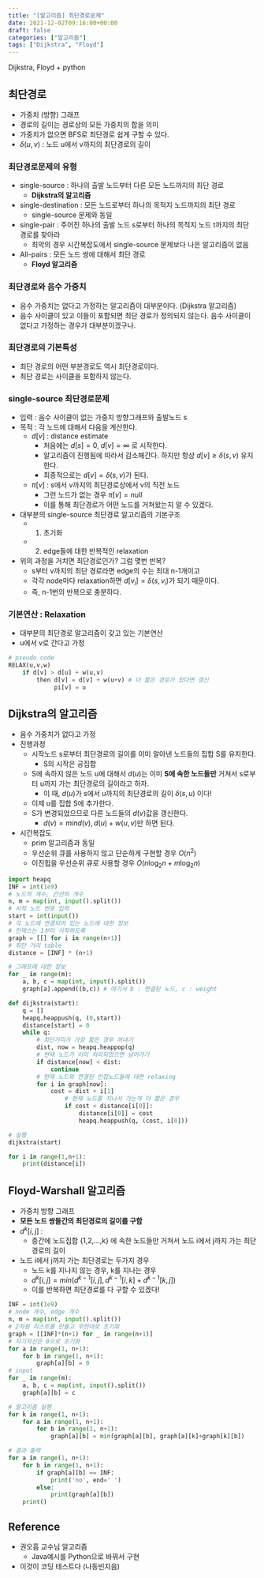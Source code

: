 ```yaml
---
title: "[알고리즘] 최단경로문제"
date: 2021-12-02T09:16:00+00:00
draft: false
categories: ["알고리즘"]
tags: ["Dijkstra", "Floyd"]
---
```


Dijkstra, Floyd + python

<!--more-->

## 최단경로
- 가중치 (방향) 그래프
- 경로의 길이는 경로상의 모든 가중치의 합을 의미
- 가중치가 없으면 BFS로 최단경로 쉽게 구할 수 있다.
- $\delta(u,v)$ : 노드 u에서 v까지의 최단경로의 길이

### 최단경로문제의 유형
- single-source : 하나의 출발 노드부터 다른 모든 노드까지의 최단 경로
  - **Dijkstra의 알고리즘**
- single-destination : 모든 노드로부터 하나의 목적지 노드까지의 최단 경로
  - single-source 문제와 동일
- single-pair : 주어진 하나의 출발 노드 s로부터 하나의 목적지 노드 t까지의 최단 경로를 찾아라
  - 최악의 경우 시간복잡도에서 single-source 문제보다 나은 알고리즘이 없음
- All-pairs : 모든 노드 쌍에 대해서 최단 경로
  - **Floyd 알고리즘**

### 최단경로와 음수 가중치
- 음수 가중치는 없다고 가정하는 알고리즘이 대부분이다. (Dijkstra 알고리즘)
- 음수 사이클이 있고 이들이 포함되면 최단 경로가 정의되지 않는다. 음수 사이클이 없다고 가정하는 경우가 대부분이겠구나.

### 최단경로의 기본특성
- 최단 경로의 어떤 부분경로도 역시 최단경로이다.
- 최단 경로는 사이클을 포함하지 않는다.

### single-source 최단경로문제
- 입력 : 음수 사이클이 없는 가중치 방향그래프와 출발노드 s
- 목적 : 각 노드에 대해서 다음을 계산한다.
  - $d[v]$ : distance estimate
    - 처음에는 $d[s]=0,\;d[v]=\infty$ 로 시작한다.
    - 알고리즘이 진행됨에 따라서 감소해간다. 하지만 항상 $d[v] \ge \delta(s,v)$ 유지한다.
    - 최종적으로는 $d[v]=\delta(s,v)$가 된다.
  - $\pi [v]$ : s에서 v까지의 최단경로상에서 v의 직전 노드
    - 그런 노드가 없는 경우 $\pi [v] = null$
    - 이를 통해 최단경로가 어떤 노드를 거쳐왔는지 알 수 있겠다.
- 대부분의 single-source 최단경로 알고리즘의 기본구조
  - 1. 초기화
  - 2. edge들에 대한 반복적인 relaxation
- 위의 과정을 거치면 최단경로인가? 그럼 몆번 반복?
  - s부터 v까지의 최단 경로라면 edge의 수는 최대 n-1개이고
  - 각각 node마다 relaxation하면 $d[v_i]=\delta(s,v_i)$가 되기 때문이다.
  - 즉, n-1번의 반복으로 충분하다.

### 기본연산 : Relaxation
- 대부분의 최단경로 알고리즘이 갖고 있는 기본연산
- u에서 v로 간다고 가정
```python
# pseudo code
RELAX(u,v,w)
    if d[v] > d[u] + w(u,v)
        then d[v] = d[v] + w(u+v) # 더 짧은 경로가 있다면 갱신
             pi[v] = u
```

## Dijkstra의 알고리즘
- 음수 가중치가 없다고 가정
- 진행과정
  - 시작노드 s로부터 최단경로의 길이를 이미 알아낸 노드들의 집합 S를 유지한다.
    - S의 시작은 공집합
  - S에 속하지 않은 노드 u에 대해서 $d(u)$는 이미 **S에 속한 노드들만** 거쳐서 s로부터 u까지 가는 최단경로의 길이라고 하자.
    - 이 때, $d(u)$가 s에서 u까지의 최단경로의 길이 $\delta (s,u)$ 이다!
  - 이제 u를 집합 S에 추가한다.
  - S가 변경되었으므로 다른 노드들의 $d(v)$값을 갱신한다.
    - $d(v) = min {d(v), d(u)+w(u,v)}$만 하면 된다.
- 시간복잡도
  - prim 알고리즘과 동일
  - 우선순위 큐를 사용하지 않고 단순하게 구현할 경우 $O(n^2)$
  - 이진힙을 우선순위 큐로 사용할 경우 $O(n\log_2 n + m \log_2 n)$

```python
import heapq
INF = int(1e9)
# 노드의 개수, 간선의 개수
n, m = map(int, input().split())
# 시작 노드 번호 입력
start = int(input())
# 각 노드에 연결되어 있는 노드에 대한 정보
# 인덱스는 1부터 시작하도록
graph = [[] for i in range(n+1)]
# 최단 거리 table
distance = [INF] * (n+1)

# 그래프에 대한 정보
for _ in range(m):
    a, b, c = map(int, input().split())
    graph[a].append((b,c)) # 여기서 b : 연결된 노드, c : weight

def dijkstra(start):
    q = []  
    heapq.heappush(q, (0,start))
    distance[start] = 0
    while q:
        # 최단거리가 가장 짧은 경우 꺼내기
        dist, now = heapq.heappop(q)
        # 현재 노드가 이미 처리되었으면 넘어가기
        if distance[now] < dist:
            continue
        # 현재 노드와 연결된 인접노드들에 대한 relaxing
        for i in graph[now]:
            cost = dist + i[1]
                # 현재 노드를 지나서 가는게 더 짧은 경우
                if cost < distance[i[0]]:
                    distance[i[0]] = cost
                    heapq.heappush(q, (cost, i[0]))

# 실행        
dijkstra(start)

for i in range(1,n+1):
    print(distance[i])
```

## Floyd-Warshall 알고리즘
- 가중치 방향 그래프
- **모든 노드 쌍들간의 최단경로의 길이를 구함**
- $d^k [i,j]$ : 
  - 중간에 노드집합 {1,2,...,k} 에 속한 노드들만 거쳐서 노드 i에서 j까지 가는 최단경로의 길이
- 노드 i에서 j까지 가는 최단경로는 두가지 경우
  - 노드 k를 지나지 않는 경우, k를 지나는 경우
  - $d^k [i,j] = min (d^{k-1}[i,j], d^{k-1}[i,k]+d^{k-1}[k,j])$
  - 이를 반복하면 최단경로를 다 구할 수 있겠다!

```python
INF = int(1e9)
# node 개수, edge 개수
n, m = map(int, input().split())
# 2차원 리스트를 만들고 무한대로 초기회
graph = [[INF]*(n+1) for _ in range(n+1)]
# 자기자신은 0으로 초기화
for a in range(1, n+1):
    for b in range(1, n+1):
        graph[a][b] = 0
# input
for _ in range(m):
    a, b, c = map(int, input().split())
    graph[a][b] = c

# 알고리즘 실행
for k in range(1, n+1):
    for a in range(1, n+1):
        for b in range(1, n+1):
            graph[a][b] = min(graph[a][b], graph[a][k]+graph[k][b])

# 결과 출력
for a in range(1, n+1):
    for b in range(1, n+1):
        if graph[a][b] == INF:
            print('no', end=' ')
        else:
            print(graph[a][b])
    print()
```

## Reference
- 권오흠 교수님 알고리즘
  - Java예시를 Python으로 바꿔서 구현
- 이것이 코딩 테스트다 (나동빈지음)